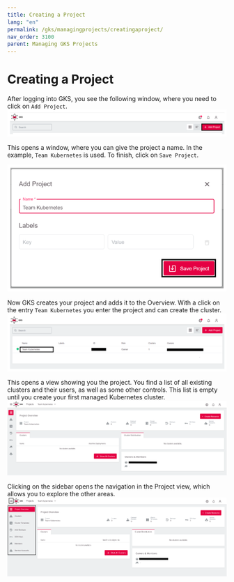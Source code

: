 ```yaml
---
title: Creating a Project
lang: "en"
permalink: /gks/managingprojects/creatingaproject/
nav_order: 3100
parent: Managing GKS Projects
---
```

# Creating a Project

After logging into GKS, you see the following window, where you
need to click on `Add Project`.
![Add Project](../../gettingstarted/images/GS01_AddProj.png)

This opens a window, where you can give the project a name. In the
example, `Team Kubernetes` is used.
To finish, click on `Save Project`.

![Add Project](../../gettingstarted/images/GS02_AddProj.png)

Now GKS creates your project and adds it to the Overview. With a click on
the entry `Team Kubernetes` you enter the project and can create
the cluster.
![Project list](../../gettingstarted/images/GS03_AddProj.png)

This opens a view showing you the project. You find a list of all existing
clusters and their users, as well as some other controls. This list is empty until you create your first managed Kubernetes cluster.
![Project list](../../gettingstarted/images/GS04a_AddProj.png)

Clicking on the sidebar opens the navigation in the Project view, which
allows you to explore the other areas.
![Project list](../../gettingstarted/images/GS04b_AddProj.png)
